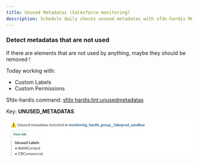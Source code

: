 ```yaml
---
title: Unused Metadatas (Salesforce monitoring)
description: Schedule daily checks unused metadatas with sfdx-hardis Monitoring
---
```

<!-- markdownlint-disable MD013 -->

### Detect metadatas that are not used

If there are elements that are not used by anything, maybe they should be removed !

Today working with:

- Custom Labels
- Custom Permissions

Sfdx-hardis command: [sfdx hardis:lint:unusedmetadatas](https://sfdx-hardis.cloudity.com/hardis/lint/unusedmetadatas/)

Key: **UNUSED_METADATAS**

![](assets/images/screenshot-monitoring-unused-metadatas.jpg)